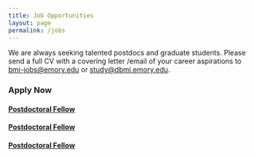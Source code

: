```yaml
---
title: Job Opportunities
layout: page
permalink: /jobs
---
```


We are always seeking talented postdocs and graduate students. 
Please send a full CV with a covering letter /email of your career aspirations to [bmi-jobs@emory.edu](mailto:bmi-jobs@emory.edu) or [study@dbmi.emory.edu](mailto:study@dbmi.emory.edu).

### Apply Now  
#### [Postdoctoral Fellow](https://faculty-emory.icims.com/jobs/108255/post-doctoral-fellow---department-of-biomedical-informatics/job)
#### [Postdoctoral Fellow](https://faculty-emory.icims.com/jobs/128072/post-doctoral-fellow---department-of-biomedical-informatics/job)
#### [Postdoctoral Fellow](https://faculty-emory.icims.com/jobs/61911/post-doctoral-fellow---department-of-biomedical-informatics/job)
